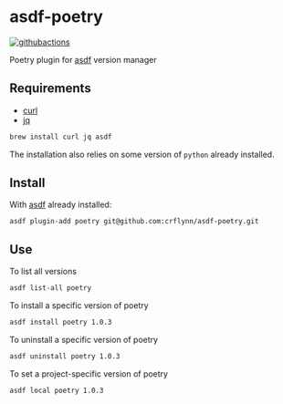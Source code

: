 # asdf-poetry

[![githubactions](https://github.com/crflynn/asdf-poetry/workflows/asdf/badge.svg)](https://github.com/crflynn/asdf-poetry/actions)

Poetry plugin for [asdf](https://github.com/asdf-vm/asdf) version manager

## Requirements

* [curl](https://curl.haxx.se/)
* [jq](https://stedolan.github.io/jq/)

```bash
brew install curl jq asdf
```

The installation also relies on some version of `python` already installed.

## Install

With [asdf](https://asdf-vm.com/) already installed:

```
asdf plugin-add poetry git@github.com:crflynn/asdf-poetry.git
```

## Use

To list all versions

```bash
asdf list-all poetry
```

To install a specific version of poetry

```bash
asdf install poetry 1.0.3
```

To uninstall a specific version of poetry

```bash
asdf uninstall poetry 1.0.3
```

To set a project-specific version of poetry

```bash
asdf local poetry 1.0.3
```
